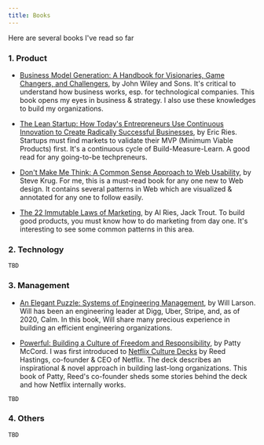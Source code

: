 ```yaml
---
title: Books
---
```


Here are several books I've read so far

### 1. Product

- [Business Model Generation: A Handbook for Visionaries, Game Changers, and Challengers](https://amzn.to/38dvcne), by John Wiley and Sons. It's critical to understand how business works, esp. for technological companies. This book opens my eyes in business & strategy. I also use these knowledges to build my organizations. 

- [The Lean Startup: How Today's Entrepreneurs Use Continuous Innovation to Create Radically Successful Businesses](https://amzn.to/2H2ZJbp), by Eric Ries. Startups must find markets to validate their MVP (Minimum Viable Products) first. It's a continuous cycle of Build-Measure-Learn. A good read for any going-to-be techpreneurs.

- [Don't Make Me Think: A Common Sense Approach to Web Usability](https://www.amazon.com/gp/product/0321965515/ref=as_li_qf_asin_il_tl?ie=UTF8&tag=bigsonata0b-20&creative=9325&linkCode=as2&creativeASIN=0321965515&linkId=fa2fbdacca85dd150ad0885eb605815d), by Steve Krug. For me, this is a must-read book for any one new to Web design. It contains several patterns in Web which are visualized & annotated for any one to follow easily.

- [The 22 Immutable Laws of Marketing](https://amzn.to/2SwthDX), by Al Ries, Jack Trout‎. To build good products, you must know how to do marketing from day one. It's interesting to see some common patterns in this area.

### 2. Technology

`TBD`

### 3. Management

- [An Elegant Puzzle: Systems of Engineering Management](https://amzn.to/2Uzsg0n), by Will Larson. Will has been an engineering leader at Digg, Uber, Stripe, and, as of 2020, Calm. In this book, Will share many precious experience in building an efficient engineering organizations.

- [Powerful: Building a Culture of Freedom and Responsibility](https://amzn.to/2tIOMce), by Patty McCord. I was first introduced to [Netflix Culture Decks](https://www.slideshare.net/reed2001/culture-1798664/2-Netflix_CultureFreedom_Responsibility2) by Reed Hastings, co-founder & CEO of Netflix. The deck describes an inspirational & novel approach in building last-long organizations. This book of Patty, Reed's co-founder sheds some stories behind the deck and how Netflix internally works.

`TBD`

### 4. Others

`TBD`
